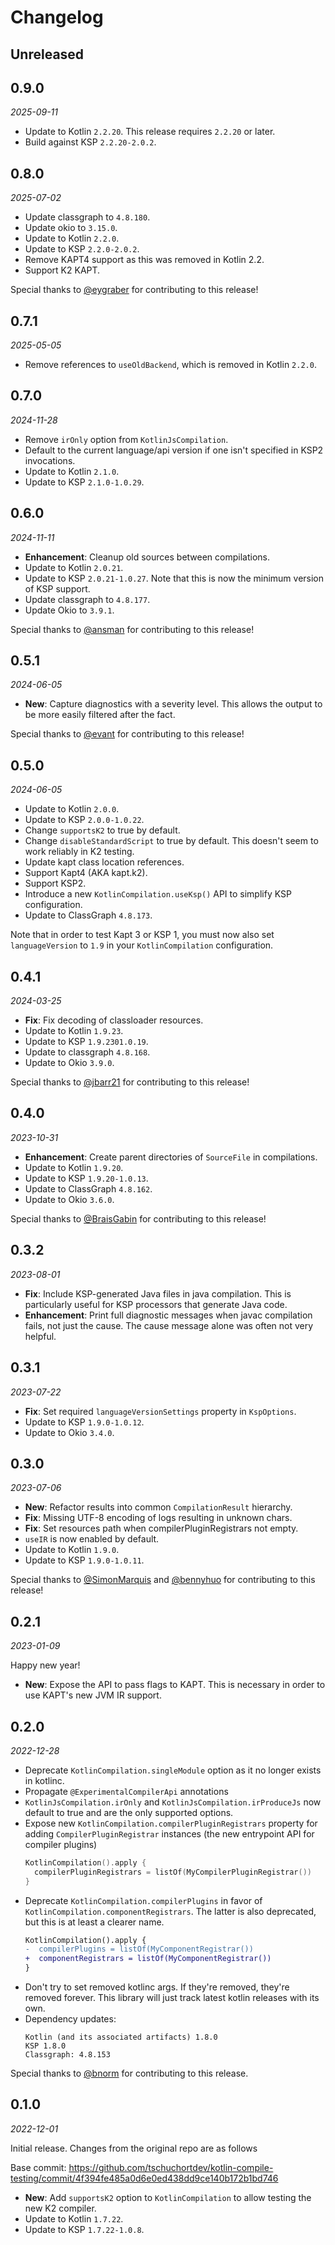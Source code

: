 Changelog
=========

**Unreleased**
--------------

0.9.0
-----

_2025-09-11_

- Update to Kotlin `2.2.20`. This release requires `2.2.20` or later.
- Build against KSP `2.2.20-2.0.2`.

0.8.0
-----

_2025-07-02_

- Update classgraph to `4.8.180`.
- Update okio to `3.15.0`.
- Update to Kotlin `2.2.0`.
- Update to KSP `2.2.0-2.0.2`.
- Remove KAPT4 support as this was removed in Kotlin 2.2.
- Support K2 KAPT.

Special thanks to [@eygraber](https://github.com/eygraber) for contributing to this release!

0.7.1
-----

_2025-05-05_

- Remove references to `useOldBackend`, which is removed in Kotlin `2.2.0`.

0.7.0
-----

_2024-11-28_

- Remove `irOnly` option from `KotlinJsCompilation`.
- Default to the current language/api version if one isn't specified in KSP2 invocations.
- Update to Kotlin `2.1.0`.
- Update to KSP `2.1.0-1.0.29`.

0.6.0
-----

_2024-11-11_

- **Enhancement**: Cleanup old sources between compilations.
- Update to Kotlin `2.0.21`.
- Update to KSP `2.0.21-1.0.27`. Note that this is now the minimum version of KSP support.
- Update classgraph to `4.8.177`.
- Update Okio to `3.9.1`.

Special thanks to [@ansman](https://github.com/ansman) for contributing to this release!

0.5.1
-----

_2024-06-05_

- **New**: Capture diagnostics with a severity level. This allows the output to be more easily filtered after the fact.

Special thanks to [@evant](https://github.com/evant) for contributing to this release!

0.5.0
-----

_2024-06-05_

- Update to Kotlin `2.0.0`.
- Update to KSP `2.0.0-1.0.22`.
- Change `supportsK2` to true by default.
- Change `disableStandardScript` to true by default. This doesn't seem to work reliably in K2 testing.
- Update kapt class location references.
- Support Kapt4 (AKA kapt.k2).
- Support KSP2.
- Introduce a new `KotlinCompilation.useKsp()` API to simplify KSP configuration.
- Update to ClassGraph `4.8.173`.

Note that in order to test Kapt 3 or KSP 1, you must now also set `languageVersion` to `1.9` in your `KotlinCompilation` configuration.

0.4.1
-----

_2024-03-25_

- **Fix**: Fix decoding of classloader resources.
- Update to Kotlin `1.9.23`.
- Update to KSP `1.9.2301.0.19`.
- Update to classgraph `4.8.168`.
- Update to Okio `3.9.0`.

Special thanks to [@jbarr21](https://github.com/jbarr21) for contributing to this release!

0.4.0
-----

_2023-10-31_

- **Enhancement**: Create parent directories of `SourceFile` in compilations.
- Update to Kotlin `1.9.20`.
- Update to KSP `1.9.20-1.0.13`.
- Update to ClassGraph `4.8.162`.
- Update to Okio `3.6.0`.

Special thanks to [@BraisGabin](https://github.com/BraisGabin) for contributing to this release!

0.3.2
-----

_2023-08-01_

- **Fix**: Include KSP-generated Java files in java compilation. This is particularly useful for KSP processors that generate Java code.
- **Enhancement**: Print full diagnostic messages when javac compilation fails, not just the cause. The cause message alone was often not very helpful.

0.3.1
-----

_2023-07-22_

- **Fix**: Set required `languageVersionSettings` property in `KspOptions`.
- Update to KSP `1.9.0-1.0.12`.
- Update to Okio `3.4.0`.

0.3.0
-----

_2023-07-06_

- **New**: Refactor results into common `CompilationResult` hierarchy.
- **Fix**: Missing UTF-8 encoding of logs resulting in unknown chars.
- **Fix**: Set resources path when compilerPluginRegistrars not empty.
- `useIR` is now enabled by default.
- Update to Kotlin `1.9.0`.
- Update to KSP `1.9.0-1.0.11`.

Special thanks to [@SimonMarquis](https://github.com/SimonMarquis) and [@bennyhuo](https://github.com/bennyhuo) for contributing to this release!

0.2.1
-----

_2023-01-09_

Happy new year!

- **New**: Expose the API to pass flags to KAPT. This is necessary in order to use KAPT's new JVM IR support.

0.2.0
-----

_2022-12-28_

- Deprecate `KotlinCompilation.singleModule` option as it no longer exists in kotlinc.
- Propagate `@ExperimentalCompilerApi` annotations
- `KotlinJsCompilation.irOnly` and `KotlinJsCompilation.irProduceJs` now default to true and are the only supported options.
- Expose new `KotlinCompilation.compilerPluginRegistrars` property for adding `CompilerPluginRegistrar` instances (the new entrypoint API for compiler plugins)
  ```kotlin
  KotlinCompilation().apply {
    compilerPluginRegistrars = listOf(MyCompilerPluginRegistrar())
  }
  ```
- Deprecate `KotlinCompilation.compilerPlugins` in favor of `KotlinCompilation.componentRegistrars`. The latter is also deprecated, but this is at least a clearer name.
  ```diff
  KotlinCompilation().apply {
  -  compilerPlugins = listOf(MyComponentRegistrar())
  +  componentRegistrars = listOf(MyComponentRegistrar())
  }
  ```
- Don't try to set removed kotlinc args. If they're removed, they're removed forever. This library will just track latest kotlin releases with its own.
- Dependency updates:
  ```
  Kotlin (and its associated artifacts) 1.8.0
  KSP 1.8.0
  Classgraph: 4.8.153
  ```

Special thanks to [@bnorm](https://github.com/bnorm) for contributing to this release.

0.1.0
-----

_2022-12-01_

Initial release. Changes from the original repo are as follows

Base commit: https://github.com/tschuchortdev/kotlin-compile-testing/commit/4f394fe485a0d6e0ed438dd9ce140b172b1bd746

- **New**: Add `supportsK2` option to `KotlinCompilation` to allow testing the new K2 compiler.
- Update to Kotlin `1.7.22`.
- Update to KSP `1.7.22-1.0.8`.
